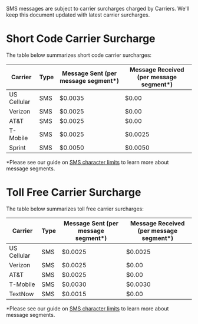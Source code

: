 SMS messages are subject to carrier surcharges charged by Carriers. We'll keep this document updated with latest carrier surcharges.

# Short Code Carrier Surcharge

The table below summarizes short code carrier surcharges:

|Carrier|Type|Message Sent (per message segment*)| Message Received (per message segment*)|
|-------|----|-----------------------------------|----------------------------------------|
|US Cellular|SMS|$0.0035|$0.00|
|Verizon|SMS|$0.0025|$0.00|
|AT&T|SMS|$0.0025|$0.00|
|T-Mobile|SMS|$0.0025|$0.0025|
|Sprint|SMS|$0.0050|$0.0050|

*Please see our guide on [SMS character limits](https://docs.microsoft.com/en-us/azure/communication-services/concepts/telephony-sms/sms-faq#what-is-the-sms-character-limit) to learn more about message segments. 


# Toll Free Carrier Surcharge

The table below summarizes toll free carrier surcharges:

|Carrier|Type|Message Sent (per message segment*)| Message Received (per message segment*)|
|-------|----|-----------------------------------|----------------------------------------|
|US Cellular|SMS|$0.0025|$0.0025|
|Verizon|SMS|$0.0025|$0.00|
|AT&T|SMS|$0.0025|$0.00|
|T-Mobile|SMS|$0.0030|$0.0030|
|TextNow|SMS|$0.0015|$0.00|

*Please see our guide on [SMS character limits](https://docs.microsoft.com/en-us/azure/communication-services/concepts/telephony-sms/sms-faq#what-is-the-sms-character-limit) to learn more about message segments. 
